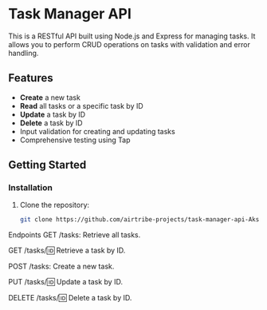 # Task Manager API

This is a RESTful API built using Node.js and Express for managing tasks. 
It allows you to perform CRUD operations on tasks with validation and error handling.

## Features

- **Create** a new task
- **Read** all tasks or a specific task by ID
- **Update** a task by ID
- **Delete** a task by ID
- Input validation for creating and updating tasks
- Comprehensive testing using Tap

## Getting Started
### Installation

1. Clone the repository:
   ```bash
   git clone https://github.com/airtribe-projects/task-manager-api-Akshu09.git


Endpoints
GET /tasks: Retrieve all tasks.

GET /tasks/:id: Retrieve a task by ID.

POST /tasks: Create a new task.

PUT /tasks/:id: Update a task by ID.

DELETE /tasks/:id: Delete a task by ID.



